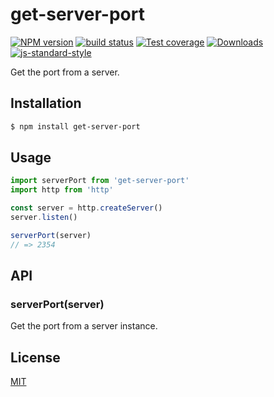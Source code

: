 # get-server-port
[![NPM version][npm-image]][npm-url]
[![build status][travis-image]][travis-url]
[![Test coverage][codecov-image]][codecov-url]
[![Downloads][downloads-image]][downloads-url]
[![js-standard-style][standard-image]][standard-url]

Get the port from a server.

## Installation
```bash
$ npm install get-server-port
```

## Usage
```js
import serverPort from 'get-server-port'
import http from 'http'

const server = http.createServer()
server.listen()

serverPort(server)
// => 2354
```

## API
### serverPort(server)
Get the port from a server instance.

## License
[MIT](https://tldrlegal.com/license/mit-license)

[npm-image]: https://img.shields.io/npm/v/get-server-port.svg?style=flat-square
[npm-url]: https://npmjs.org/package/get-server-port
[travis-image]: https://img.shields.io/travis/yoshuawuyts/get-server-port/master.svg?style=flat-square
[travis-url]: https://travis-ci.org/yoshuawuyts/get-server-port
[codecov-image]: https://img.shields.io/codecov/c/github/yoshuawuyts/get-server-port/master.svg?style=flat-square
[codecov-url]: https://codecov.io/github/yoshuawuyts/get-server-port
[downloads-image]: http://img.shields.io/npm/dm/get-server-port.svg?style=flat-square
[downloads-url]: https://npmjs.org/package/get-server-port
[standard-image]: https://img.shields.io/badge/code%20style-standard-brightgreen.svg?style=flat-square
[standard-url]: https://github.com/feross/standard
